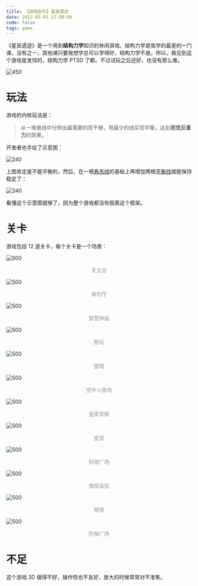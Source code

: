 ```yaml
---
title: 【游戏安利】星辰遗迹
date: 2022-05-01 17:00:00
code: false
tags: game
---
```


《星辰遗迹》是一个用到**结构力学**知识的休闲游戏。结构力学是我学的最差的一门课，没有之一，其他课只要我想学总可以学得好，结构力学不是。所以，我见到这个游戏是发怵的，结构力学 PTSD 了都。不过试玩之后还好，也没有那么难。

![450](assets/game.png)

# 玩法

游戏的内核玩法是：

> 从一堆悬线中分辨出最需要的若干根，用最少的线实现平衡，达到**视觉反重力**的效果。

开发者也手绘了示意图：

![240](assets/figure1.png)

上图肯定是不能平衡的，然后，在一根<u>悬吊线</u>的基础上再增加两根<u>平衡线</u>就能保持稳定了：

![240](assets/figure2.png)

看懂这个示意图就够了，因为整个游戏都没有脱离这个框架。

# 关卡

游戏包括 12 道关卡，每个关卡是一个场景：

![500](assets/天文台.jpg)

<p style="color: #939393; text-align: center;">天文台</p>

![500](assets/审判厅.jpg)

<p style="color: #939393; text-align: center;">审判厅</p>

![500](assets/智慧神庙.jpg)

<p style="color: #939393; text-align: center;">智慧神庙</p>

![500](assets/祭坛.jpg)

<p style="color: #939393; text-align: center;">祭坛</p>

![500](assets/望塔.jpg)

<p style="color: #939393; text-align: center;">望塔</p>

![500](assets/空中斗兽场.jpg)

<p style="color: #939393; text-align: center;">空中斗兽场</p>

![500](assets/皇家宫殿.jpg)

<p style="color: #939393; text-align: center;">皇家宫殿</p>

![500](assets/星宫.jpg)

<p style="color: #939393; text-align: center;">星宫</p>

![500](assets/斜坡广场.jpg)

<p style="color: #939393; text-align: center;">斜坡广场</p>

![500](assets/救赎监狱.jpg)

<p style="color: #939393; text-align: center;">救赎监狱</p>

![500](assets/哨塔.jpg)

<p style="color: #939393; text-align: center;">哨塔</p>

![500](assets/阶梯广场.jpg)

<p style="color: #939393; text-align: center;">阶梯广场</p>

# 不足

这个游戏 3D 做得不好，操作性也不友好，放大的时候常常对不准焦。
